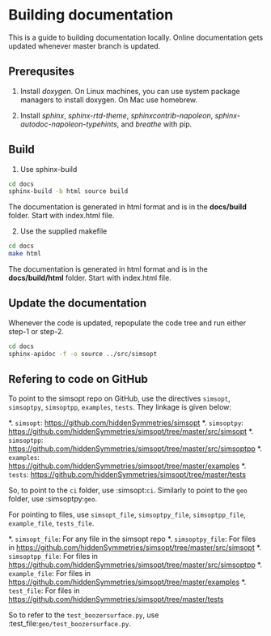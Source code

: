 # Building documentation 

This is a guide to building documentation locally. Online documentation gets
updated whenever master branch is updated.

## Prerequsites

1. Install *doxygen*. On Linux machines, you can use system package managers to install doxygen.
   On Mac use homebrew.

2. Install *sphinx*, *sphinx-rtd-theme*, *sphinxcontrib-napoleon*,
*sphinx-autodoc-napoleon-typehints*, and *breathe*  with pip.

## Build
1. Use sphinx-build

```bash
cd docs
sphinx-build -b html source build
```
The documentation is generated in html format and is in the **docs/build**
folder. Start with index.html file.

2. Use the supplied makefile

```bash
cd docs
make html 
```
The documentation is generated in html format and is in the **docs/build/html**
folder. Start with index.html file.

## Update the documentation

Whenever the code is updated, repopulate the code tree and run either step-1  or step-2.

```bash
cd docs
sphinx-apidoc -f -o source ../src/simsopt 
```

## Refering to code on GitHub

To point to the simsopt repo on GitHub, use the directives ``simsopt``, ``simsoptpy``, ``simsoptpp``, ``examples``, ``tests``.
They linkage is given below:

*. ``simsopt``: https://github.com/hiddenSymmetries/simsopt
*. ``simsoptpy``: https://github.com/hiddenSymmetries/simsopt/tree/master/src/simsopt
*. ``simsoptpp``: https://github.com/hiddenSymmetries/simsopt/tree/master/src/simsoptpp
*. ``examples``: https://github.com/hiddenSymmetries/simsopt/tree/master/examples
*. ``tests``: https://github.com/hiddenSymmetries/simsopt/tree/master/tests

So, to point to the ``ci`` folder, use :simsopt:`ci`. Similarly to point to the ``geo`` folder,  use :simsoptpy:`geo`.

For pointing to files, use ``simsopt_file``, ``simsoptpy_file``, ``simsoptpp_file``, ``example_file``, ``tests_file``.

*. ``simsopt_file``: For any file in the simsopt repo
*. ``simsoptpy_file``: For files in https://github.com/hiddenSymmetries/simsopt/tree/master/src/simsopt
*. ``simsoptpp_file``: For files in https://github.com/hiddenSymmetries/simsopt/tree/master/src/simsoptpp
*. ``example_file``: For files in https://github.com/hiddenSymmetries/simsopt/tree/master/examples
*. ``test_file``: For files in https://github.com/hiddenSymmetries/simsopt/tree/master/tests

So to refer to the ``test_boozersurface.py``, use :test_file:`geo/test_boozersurface.py`.
